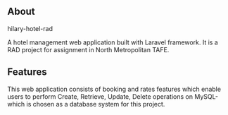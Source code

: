 
## About 
hilary-hotel-rad

A hotel management web application built with Laravel framework. It is a RAD project for assignment in North Metropolitan TAFE.

## Features

This web application consists of booking and rates features which enable users to perform Create, Retrieve, Update, Delete operations on MySQL-which is chosen as a database system for this project.


